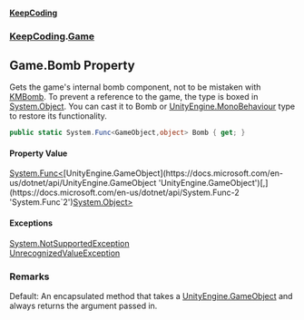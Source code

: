 #### [KeepCoding](index.md 'index')
### [KeepCoding](KeepCoding.md 'KeepCoding').[Game](Game.md 'KeepCoding.Game')
## Game.Bomb Property
Gets the game's internal bomb component, not to be mistaken with [KMBomb](https://docs.microsoft.com/en-us/dotnet/api/KMBomb 'KMBomb'). To prevent a reference to the game, the type is boxed in [System.Object](https://docs.microsoft.com/en-us/dotnet/api/System.Object 'System.Object'). You can cast it to Bomb or [UnityEngine.MonoBehaviour](https://docs.microsoft.com/en-us/dotnet/api/UnityEngine.MonoBehaviour 'UnityEngine.MonoBehaviour') type to restore its functionality.  
```csharp
public static System.Func<GameObject,object> Bomb { get; }
```
#### Property Value
[System.Func&lt;](https://docs.microsoft.com/en-us/dotnet/api/System.Func-2 'System.Func`2')[UnityEngine.GameObject](https://docs.microsoft.com/en-us/dotnet/api/UnityEngine.GameObject 'UnityEngine.GameObject')[,](https://docs.microsoft.com/en-us/dotnet/api/System.Func-2 'System.Func`2')[System.Object](https://docs.microsoft.com/en-us/dotnet/api/System.Object 'System.Object')[&gt;](https://docs.microsoft.com/en-us/dotnet/api/System.Func-2 'System.Func`2')
#### Exceptions
[System.NotSupportedException](https://docs.microsoft.com/en-us/dotnet/api/System.NotSupportedException 'System.NotSupportedException')  
[UnrecognizedValueException](UnrecognizedValueException.md 'KeepCoding.Internal.UnrecognizedValueException')  
### Remarks
Default: An encapsulated method that takes a [UnityEngine.GameObject](https://docs.microsoft.com/en-us/dotnet/api/UnityEngine.GameObject 'UnityEngine.GameObject') and always returns the argument passed in.  
